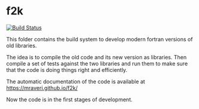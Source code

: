 f2k
===

[![Build Status](https://travis-ci.org/mraveri/f2k.svg?branch=master)](https://travis-ci.org/mraveri/f2k)

This folder contains the build system to develop modern fortran versions of old libraries.

The idea is to compile the old code and its new version as libraries. 
Then compile a set of tests against the two libraries and run them to make sure that the
code is doing things right and efficiently.

The automatic documentation of the code is available at https://mraveri.github.io/f2k/

Now the code is in the first stages of development.